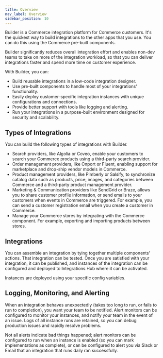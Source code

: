 ```yaml
---
title: Overview
nav_label: Overview
sidebar_position: 10
---
```


Builder is a Commerce integration platform for Commerce customers. It's the quickest way to build integrations to the other apps that you use. You can do this using the Commerce pre-built components. 

Builder significantly reduces overall integration effort and enables non-dev teams to take on more of the integration workload, so that you can deliver integrations faster and spend more time on customer experience.

With Builder, you can:

- Build reusable integrations in a low-code integration designer.
- Use pre-built components to handle most of your integrations' functionality.
- Easily deploy customer-specific integration instances with unique configurations and connections.
- Provide better support with tools like logging and alerting.
- Run your integrations in a purpose-built environment designed for security and scalability.

## Types of Integrations 

You can build the following types of integrations with Builder.

- Search providers, like Algolia or Coveo, enable your customers to search your Commerce products using a third-party search provider.
- Order management providers, like Onport or Fluent, enabling support for marketplace and drop-ship vendor models in Commerce. 
- Product management providers, like Pimberly or Salsify, to synchronize catalog data such as products, price, images, and categories between Commerce and a third-party product management provider.
- Marketing & Communication providers like SendGrid or Braze, allows you to share customer profile information, or send emails to your customers when events in Commerce are triggered. For example, you can send a customer registration email when you create a customer in Commerce.
- Manage your Commerce stores by integrating with the Commerce component. For example, exporting and importing products between stores.

## Integrations

You can assemble an integration by tying together multiple components' actions. That integration can be tested. Once you are satisfied with your integration, it can be published, and instances of the integration can be configured and deployed to Integrations Hub where it can be activated.

Instances are deployed using your specific config variables.

## Logging, Monitoring, and Alerting

When an integration behaves unexpectedly (takes too long to run, or fails to run to completion), you want your team to be notified. Alert monitors can be configured to monitor your instances, and notify your team in the event of an issue. Logs of all instance runs are retained, so you can debug production issues and rapidly resolve problems.

Not all alerts indicate bad things happened; alert monitors can be configured to run when an instance is enabled (so you can mark implementations as complete), or can be configured to alert you via Slack or Email that an integration that runs daily ran successfully.
